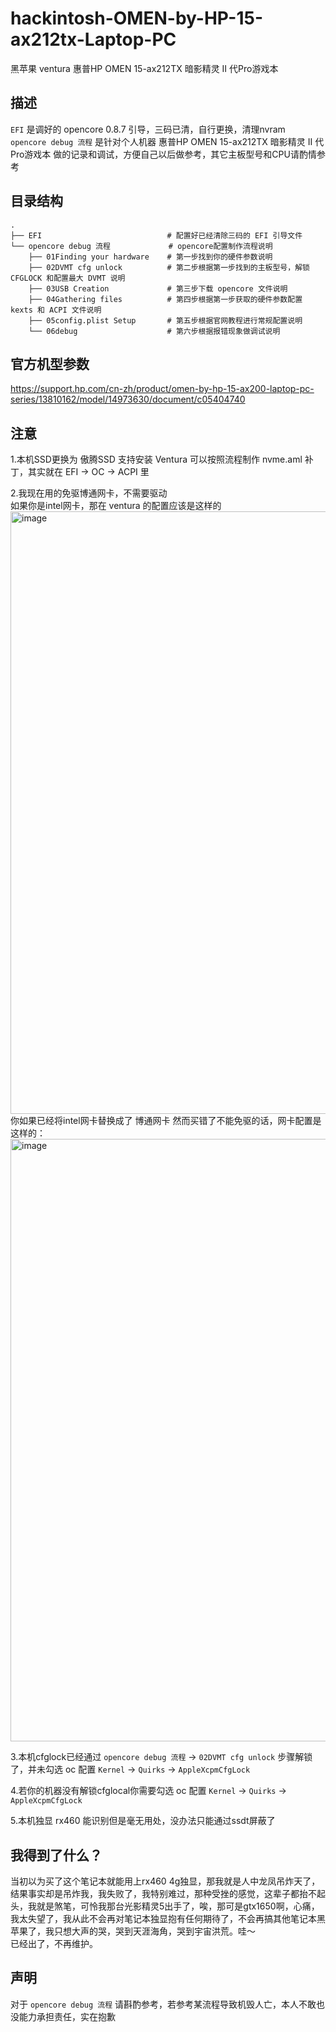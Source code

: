 # hackintosh-OMEN-by-HP-15-ax212tx-Laptop-PC
黑苹果 ventura 惠普HP OMEN 15-ax212TX 暗影精灵 II 代Pro游戏本  

## 描述
`EFI` 是调好的 opencore 0.8.7 引导，三码已清，自行更换，清理nvram  
`opencore debug 流程` 是针对个人机器 惠普HP OMEN 15-ax212TX 暗影精灵 II 代Pro游戏本 做的记录和调试，方便自己以后做参考，其它主板型号和CPU请酌情参考  

## 目录结构

    .                                  
    ├── EFI                            # 配置好已经清除三码的 EFI 引导文件 
    └── opencore debug 流程             # opencore配置制作流程说明 
        ├── 01Finding your hardware    # 第一步找到你的硬件参数说明
        ├── 02DVMT cfg unlock          # 第二步根据第一步找到的主板型号，解锁 CFGLOCK 和配置最大 DVMT 说明
        ├── 03USB Creation             # 第三步下载 opencore 文件说明
        ├── 04Gathering files          # 第四步根据第一步获取的硬件参数配置 kexts 和 ACPI 文件说明 
        ├── 05config.plist Setup       # 第五步根据官网教程进行常规配置说明
        └── 06debug                    # 第六步根据报错现象做调试说明

## 官方机型参数
<a href="https://support.hp.com/cn-zh/product/omen-by-hp-15-ax200-laptop-pc-series/13810162/model/14973630/document/c05404740" title="官方参数">https://support.hp.com/cn-zh/product/omen-by-hp-15-ax200-laptop-pc-series/13810162/model/14973630/document/c05404740</a>  

## 注意
1.本机SSD更换为 傲腾SSD 支持安装 Ventura 可以按照流程制作 nvme.aml 补丁，其实就在 EFI -> OC -> ACPI 里  

2.我现在用的免驱博通网卡，不需要驱动  
如果你是intel网卡，那在 ventura 的配置应该是这样的  
<img width="964" alt="image" title="intel" src="https://user-images.githubusercontent.com/94947393/205294387-150b0bc5-4517-43a8-9082-b0403ec64484.png">   
你如果已经将intel网卡替换成了 博通网卡 然而买错了不能免驱的话，网卡配置是这样的：  
<img width="964" alt="image" title="Broadcom" src="https://user-images.githubusercontent.com/94947393/201841163-97df13ad-4a79-4dab-af6b-25089f28a4b2.png">     

3.本机cfglock已经通过  `opencore debug 流程` -> `02DVMT cfg unlock` 步骤解锁了，并未勾选 oc 配置 `Kernel` -> `Quirks` -> `AppleXcpmCfgLock`  

4.若你的机器没有解锁cfglocal你需要勾选 oc 配置 `Kernel` -> `Quirks` -> `AppleXcpmCfgLock`  

5.本机独显 rx460 能识别但是毫无用处，没办法只能通过ssdt屏蔽了  

## 我得到了什么？
当初以为买了这个笔记本就能用上rx460 4g独显，那我就是人中龙凤吊炸天了，结果事实却是吊炸我，我失败了，我特别难过，那种受挫的感觉，这辈子都抬不起头，我就是煞笔，可怜我那台光影精灵5出手了，唉，那可是gtx1650啊，心痛，我太失望了，我从此不会再对笔记本独显抱有任何期待了，不会再搞其他笔记本黑苹果了，我只想大声的哭，哭到天涯海角，哭到宇宙洪荒。哇～  
已经出了，不再维护。

## 声明
对于 `opencore debug 流程` 请斟酌参考，若参考某流程导致机毁人亡，本人不敢也没能力承担责任，实在抱歉
